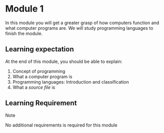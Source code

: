 # Module 1


In this module you will get a greater grasp of how computers function and what
computer programs are. We will study programming languages to finish the module.

## Learning expectation

At the end of this module, you should be able to explain:

1. Concept of programming
2. What a computer program is
3. Programming languages: Introduction and classification
4. What a _source file_ is

## Learning Requirement
> [!NOTE]
> No additional requirements is required for this module
